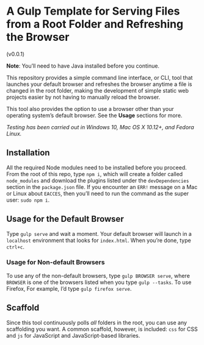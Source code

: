 # A Gulp Template for Serving Files from a Root Folder and Refreshing the Browser

(v0.0.1)

**Note**: You’ll need to have Java installed before you continue.

This repository provides a simple command line interface, or CLI, tool that launches your default browser and refreshes the browser anytime a file is changed in the root folder, making the development of simple static web projects easier by not having to manually reload the browser.

This tool also provides the option to use a browser other than your operating system’s default browser. See the **Usage** sections for more.

_Testing has been carried out in Windows 10, Mac OS X 10.12+, and Fedora Linux._

## Installation

All the required Node modules need to be installed before you proceed. From the root of this repo, type `npm i`, which will create a folder called `node_modules` and download the plugins listed under the `devDependencies` section in the `package.json` file. If you encounter an `ERR!` message on a Mac or Linux about `EACCES`, then you’ll need to run the command as the super user: `sudo npm i`.

## Usage for the Default Browser

Type `gulp serve` and wait a moment. Your default browser will launch in a `localhost` environment that looks for `index.html`. When you’re done, type `ctrl+c`.

### Usage for Non-default Browsers

To use any of the non-default browsers, type `gulp BROWSER serve`, where `BROWSER` is one of the browsers listed when you type `gulp --tasks`. To use Firefox, For example, I’d type `gulp firefox serve`.

## Scaffold

Since this tool continuously polls _all_ folders in the root, you can use any scaffolding you want. A common scaffold, however, is included: `css` for CSS and `js` for JavaScript and JavaScript-based libraries.
